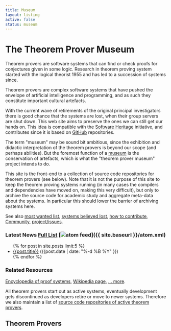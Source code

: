 ```yaml
---
title: Museum
layout: listing
active: false
status: museum
---
```


# The Theorem Prover Museum

Theorem provers are software systems that can find or check proofs for conjectures given in some logic. 
Research in theorem proving system started with the logical theorist 1955 and has led to a succession of systems since. 

Theorem provers are complex software systems that have pushed the envelope of artificial intelligence and programming, and as such they constitute important cultural artefacts. 

With the current wave of retirements of the original principal investigators there is good chance that the systems are lost, when their group servers are shut down. 
This web site aims to preserve the ones we can still get our hands on. 
This idea is compatible with the [Software Heritage](https://www.softwareheritage.org) initiative, and contributes since it is based on [GitHub](https://github.com) repositories. 

The term "museum" may be sound bit ambitious, since the exhibition and didactic interpretation of the theorem provers is beyond our scope (and perhaps abilities). 
But the foremost function of a [museum](https://en.wikipedia.org/wiki/Museum) is the conservation of artefacts, which is what the "theorem prover museum" project intends to do. 

This site is the front-end to a collection of source code repositories for theorem provers (see below). 
Note that it is not the purpose of this site to keep the theorem proving systems running (in many cases the compilers and dependencies have moved on, making this very difficult), but only to archive the source code for academic study and aggregate meta-data about the systems. 
In particular this should lower the barrier of archiving systems here. 

See also [most wanted list](/wanted/), [systems believed lost](/lost/), [how to contribute](/contributors/), [Community](/community/), [project/issues](https://github.com/theoremprover-museum/theoremprover-museum.github.io/issues). 

### Latest News [Full List](/news/) [<img class="icon" src="{{ site.baseurl }}/public/feed.png" alt="atom feed">]({{ site.baseurl }}/atom.xml)

<ul class="collection">
  {% for post in site.posts limit:5 %}
    <li class="collection-item">
      <a href="{{post.url}}" class="title">{{post.title}}</a>
		  ({{post.date | date: "%-d %B %Y" }})
    </li>
  {% endfor %}
</ul>

### Related Resources

[Encyclopedia of proof systems](https://proofsystem.github.io/Encyclopedia/), [Wikipedia page](https://en.wikipedia.org/wiki/Automated_theorem_proving), [... more](/related/). 

All theorem provers start out as active systems, eventually development gets discontinued as developers retire or move to newer systems. 
Therefore we also maintain a list of [source code repositories of active theorem provers](/active/). 

## Theorem Provers


